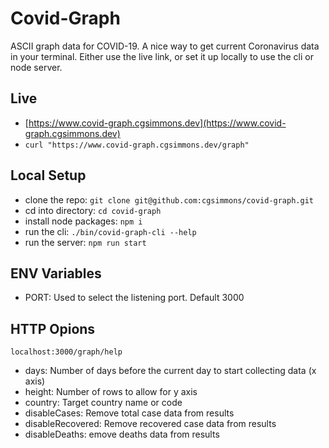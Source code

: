 # Covid-Graph
ASCII graph data for COVID-19. A nice way to get current Coronavirus data in your terminal. Either use the live link, or set it up locally to use the cli or node server.

## Live
* [https://www.covid-graph.cgsimmons.dev](https://www.covid-graph.cgsimmons.dev)
* `curl "https://www.covid-graph.cgsimmons.dev/graph"`

## Local Setup
* clone the repo: `git clone git@github.com:cgsimmons/covid-graph.git`
* cd into directory: `cd covid-graph`
* install node packages: `npm i`
* run the cli: `./bin/covid-graph-cli --help`
* run the server: `npm run start`

## ENV Variables
* PORT: Used to select the listening port. Default 3000

## HTTP Opions
`localhost:3000/graph/help`
* days: Number of days before the current day to start collecting data (x axis)
* height: Number of rows to allow for y axis
* country: Target country name or code
* disableCases: Remove total case data from results
* disableRecovered: Remove recovered case data from results
* disableDeaths: emove deaths data from results